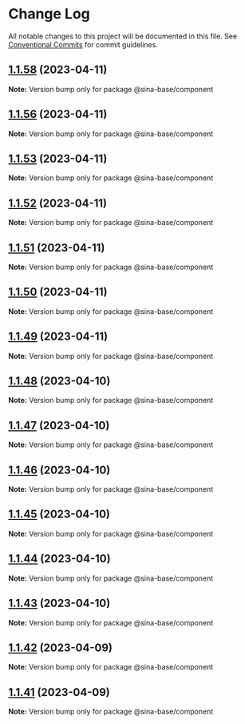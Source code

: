 # Change Log

All notable changes to this project will be documented in this file.
See [Conventional Commits](https://conventionalcommits.org) for commit guidelines.

## [1.1.58](https://github.com/sinabasecomponent/sina-base-components/compare/v1.1.57...v1.1.58) (2023-04-11)

**Note:** Version bump only for package @sina-base/component

## [1.1.56](https://github.com/sinabasecomponent/sina-base-components/compare/v1.1.55...v1.1.56) (2023-04-11)

**Note:** Version bump only for package @sina-base/component

## [1.1.53](https://github.com/sinabasecomponent/sina-base-components/compare/v1.1.52...v1.1.53) (2023-04-11)

**Note:** Version bump only for package @sina-base/component

## [1.1.52](https://github.com/sinabasecomponent/sina-base-components/compare/v1.1.51...v1.1.52) (2023-04-11)

**Note:** Version bump only for package @sina-base/component

## [1.1.51](https://github.com/sinabasecomponent/sina-base-components/compare/v1.1.50...v1.1.51) (2023-04-11)

**Note:** Version bump only for package @sina-base/component

## [1.1.50](https://github.com/sinabasecomponent/sina-base-components/compare/v1.1.49...v1.1.50) (2023-04-11)

**Note:** Version bump only for package @sina-base/component

## [1.1.49](https://github.com/sinabasecomponent/sina-base-components/compare/v1.1.48...v1.1.49) (2023-04-11)

**Note:** Version bump only for package @sina-base/component

## [1.1.48](https://github.com/sinabasecomponent/sina-base-components/compare/v1.1.47...v1.1.48) (2023-04-10)

**Note:** Version bump only for package @sina-base/component

## [1.1.47](https://github.com/sinabasecomponent/sina-base-components/compare/v1.1.46...v1.1.47) (2023-04-10)

**Note:** Version bump only for package @sina-base/component

## [1.1.46](https://github.com/sinabasecomponent/sina-base-components/compare/v1.1.45...v1.1.46) (2023-04-10)

**Note:** Version bump only for package @sina-base/component

## [1.1.45](https://github.com/sinabasecomponent/sina-base-components/compare/v1.1.44...v1.1.45) (2023-04-10)

**Note:** Version bump only for package @sina-base/component

## [1.1.44](https://github.com/sinabasecomponent/sina-base-components/compare/v1.1.43...v1.1.44) (2023-04-10)

**Note:** Version bump only for package @sina-base/component

## [1.1.43](https://github.com/sinabasecomponent/sina-base-components/compare/v1.1.42...v1.1.43) (2023-04-10)

**Note:** Version bump only for package @sina-base/component

## [1.1.42](https://github.com/sinabasecomponent/sina-base-components/compare/v1.1.41...v1.1.42) (2023-04-09)

**Note:** Version bump only for package @sina-base/component

## [1.1.41](https://github.com/sinabasecomponent/sina-base-components/compare/v1.1.15...v1.1.41) (2023-04-09)

**Note:** Version bump only for package @sina-base/component
